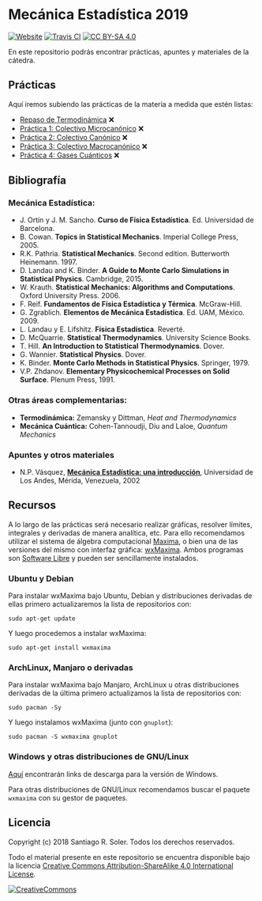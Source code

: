 # Mecánica Estadística 2019

[![Website][website-shield]][website]
[![Travis CI][travis-shield]][travis-ci]
[![CC BY-SA 4.0][cc-by-sa-shield]][cc-by-sa]


En este repositorio podrás encontrar prácticas, apuntes y materiales de la
cátedra.


## Prácticas

Aquí iremos subiendo las prácticas de la materia a medida que estén listas:

* [Repaso de Termodinámica](https://github.com/santisoler/mecanica-estadistica/releases/download/0.4.4/repaso-termodinamica.pdf)  :x:
* [Práctica 1: Colectivo Microcanónico](https://github.com/santisoler/mecanica-estadistica/releases/download/0.4.4/practica1.pdf) :x:
* [Práctica 2: Colectivo Canónico](https://github.com/santisoler/mecanica-estadistica/releases/download/0.4.4/practica2.pdf)      :x:
* [Práctica 3: Colectivo Macrocanónico](https://github.com/santisoler/mecanica-estadistica/releases/download/0.4.4/practica3.pdf) :x:
* [Práctica 4: Gases Cuánticos](https://github.com/santisoler/mecanica-estadistica/releases/download/0.4.4/practica4.pdf)         :x:


## Bibliografía

### Mecánica Estadística:

* J. Ortín y J. M. Sancho. **Curso de Física Estadística**.  Ed. Universidad de Barcelona.
* B. Cowan. **Topics in Statistical Mechanics**.  Imperial College Press, 2005.
* R.K. Pathria. **Statistical Mechanics**. Second edition.  Butterworth Heinemann. 1997.
* D. Landau and K. Binder.  **A Guide to Monte Carlo Simulations in Statistical Physics**.  Cambridge, 2015.
* W. Krauth. **Statistical Mechanics: Algorithms and Computations**.  Oxford University Press. 2006.
* F. Reif. **Fundamentos de Física Estadística y Térmica**. McGraw-Hill.
* G. Zgrablich. **Elementos de Mecánica Estadística**.  Ed. UAM, México. 2009.
* L. Landau y E. Lifshitz. **Física Estadística**. Reverté.
* D. McQuarrie. **Statistical Thermodynamics**. University Science Books.
* T. Hill. **An Introduction to Statistical Thermodynamics**. Dover.
* G. Wannier. **Statistical Physics**. Dover.
* K. Binder. **Monte Carlo Methods in Statistical Physics**. Springer, 1979.
* V.P. Zhdanov. **Elementary Physicochemical Processes on Solid Surface**.  Plenum Press, 1991.

### Otras áreas complementarias:

* **Termodinámica:** Zemansky y Dittman, *Heat and Thermodynamics*
* **Mecánica Cuántica:** Cohen-Tannoudji, Diu and Laloe, *Quantum Mechanics*

### Apuntes y otros materiales
* N.P. Vásquez, [**Mecánica Estadística: una introducción**][vasquez], Universidad de Los Andes, Mérida, Venezuela, 2002


## Recursos

A lo largo de las prácticas será necesario realizar gráficas, resolver
límites, integrales y derivadas de manera analítica, etc.
Para ello recomendamos utilizar el sistema de álgebra computacional
[Maxima](http://maxima.sourceforge.net/), o bien una de las versiones del
mismo con interfaz gráfica: [wxMaxima](https://andrejv.github.io/wxmaxima/).
Ambos programas son
[Software Libre](https://es.wikipedia.org/wiki/Software_libre) y pueden ser
sencillamente instalados.

### Ubuntu y Debian

Para instalar wxMaxima bajo Ubuntu, Debian y distribuciones derivadas de ellas
primero actualizaremos la lista de repositorios con:

    sudo apt-get update

Y luego procedemos a instalar wxMaxima:

    sudo apt-get install wxmaxima

### ArchLinux, Manjaro o derivadas

Para instalar wxMaxima bajo Manjaro, ArchLinux u otras distribuciones derivadas de la
última primero actualizamos la lista de repositorios con:

    sudo pacman -Sy

Y luego instalamos wxMaxima (junto con `gnuplot`):

    sudo pacman -S wxmaxima gnuplot

### Windows y otras distribuciones de GNU/Linux

[Aquí](https://andrejv.github.io/wxmaxima/download.html) encontrarán links
de descarga para la versión de Windows.

Para otras distribuciones de GNU/Linux recomendamos buscar el paquete
`wxmaxima` con su gestor de paquetes.


## Licencia
Copyright (c) 2018 Santiago R. Soler. Todos los derechos reservados.

Todo el material presente en este repositorio se encuentra disponible bajo la
licencia [Creative Commons Attribution-ShareAlike 4.0 International License][cc-by-sa].

[![CreativeCommons][cc-by-sa-image]][cc-by-sa]

[website]: https://santisoler.github.io/mecanica-estadistica
[website-shield]: https://img.shields.io/website-up-down-green-red/http/shields.io.svg?label=my-website
[travis-ci]: https://travis-ci.org/santisoler/mecanica-estadistica/builds
[travis-shield]: https://img.shields.io/travis/santisoler/mecanica-estadistica/master.svg
[cc-by-sa]: http://creativecommons.org/licenses/by-sa/4.0/
[cc-by-sa-image]: https://licensebuttons.net/l/by-sa/4.0/88x31.png
[cc-by-sa-shield]: https://img.shields.io/badge/License-CC%20BY--SA%204.0-lightgrey.svg
[cowan-google-books]: https://books.google.com.ar/books?id=Cs42DwAAQBAJ&pg=PA1&source=gbs_toc_r&cad=4#v=onepage&q&f=false
[vasquez]: http://webdelprofesor.ula.ve/ciencias/pantoja/documents/estadistica.pdf
